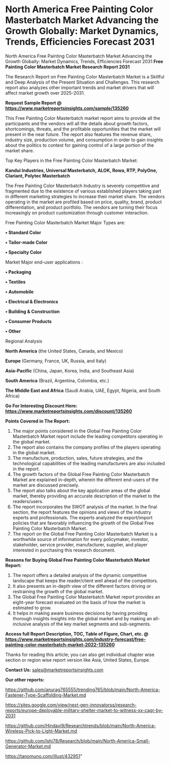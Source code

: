 # North America Free Painting Color Masterbatch Market Advancing the Growth Globally: Market Dynamics, Trends, Efficiencies Forecast 2031
North America Free Painting Color Masterbatch Market Advancing the Growth Globally: Market Dynamics, Trends, Efficiencies Forecast 2031
<strong>Free Painting Color Masterbatch Market Research Report 2031</strong>

The Research Report on Free Painting Color Masterbatch Market is a Skillful and Deep Analysis of the Present Situation and Challenges. This research report also analyzes other important trends and market drivers that will affect market growth over 2025-2031.

<strong>Request Sample Report @ <a href=https://www.marketreportsinsights.com/sample/135260>https://www.marketreportsinsights.com/sample/135260</a></strong>

This Free Painting Color Masterbatch market report aims to provide all the participants and the vendors will all the details about growth factors, shortcomings, threats, and the profitable opportunities that the market will present in the near future. The report also features the revenue share, industry size, production volume, and consumption in order to gain insights about the politics to contest for gaining control of a large portion of the market share.

Top Key Players in the Free Painting Color Masterbatch Market:

<strong>Kandui Industries, Universal Masterbatch, ALOK, Rowa, RTP, PolyOne, Clariant, Polytec Masterbatch</strong>

The Free Painting Color Masterbatch Industry is severely competitive and fragmented due to the existence of various established players taking part in different marketing strategies to increase their market share. The vendors operating in the market are profiled based on price, quality, brand, product differentiation, and product portfolio. The vendors are turning their focus increasingly on product customization through customer interaction.

Free Painting Color Masterbatch Market Major Types are:

<strong>• Standard Color

• Tailor-made Color

• Specialty Color</strong>

Market Major end-user applications :

<strong>• Packaging

• Textiles

• Automobile

• Electrical & Electronics

• Building & Construction

• Consumer Products

• Other</strong>

Regional Analysis

</u><strong><b>North America</b></strong> (the United States, Canada, and Mexico)

<strong><b>Europe </b></strong>(Germany, France, UK, Russia, and Italy)

<strong><b>Asia-Pacific</b></strong> (China, Japan, Korea, India, and Southeast Asia)

<strong><b>South America</b></strong> (Brazil, Argentina, Colombia, etc.)

<strong><b>The Middle East and Africa</b></strong> (Saudi Arabia, UAE, Egypt, Nigeria, and South Africa)

<strong>Go For Interesting Discount Here: <a href=https://www.marketreportsinsights.com/discount/135260>https://www.marketreportsinsights.com/discount/135260</a></strong>

<strong>Points Covered in The Report:</strong>
<ol>
  <li>The major points considered in the Global Free Painting Color Masterbatch Market report include the leading competitors operating in the global market.</li>
  <li>The report also contains the company profiles of the players operating in the global market.</li>
  <li>The manufacture, production, sales, future strategies, and the technological capabilities of the leading manufacturers are also included in the report.</li>
  <li>The growth factors of the Global Free Painting Color Masterbatch Market are explained in-depth, wherein the different end-users of the market are discussed precisely.</li>
  <li>The report also talks about the key application areas of the global market, thereby providing an accurate description of the market to the readers/users.</li>
  <li>The report incorporates the SWOT analysis of the market. In the final section, the report features the opinions and views of the industry experts and professionals. The experts analyzed the export/import policies that are favorably influencing the growth of the Global Free Painting Color Masterbatch Market.</li>
  <li>The report on the Global Free Painting Color Masterbatch Market is a worthwhile source of information for every policymaker, investor, stakeholder, service provider, manufacturer, supplier, and player interested in purchasing this research document.</li>
</ol>
<strong>Reasons for Buying Global Free Painting Color Masterbatch Market Report:</strong>

<ol>
  <li>The report offers a detailed analysis of the dynamic competitive landscape that keeps the reader/client well ahead of the competitors.</li>
  <li>It also presents an in-depth view of the different factors driving or restraining the growth of the global market.</li>
  <li>The Global Free Painting Color Masterbatch Market report provides an eight-year forecast evaluated on the basis of how the market is estimated to grow.</li>
  <li>It helps in making aware business decisions by having providing thorough insights insights into the global market and by making an all-inclusive analysis of the key market segments and sub-segments.</li>
</ol>
<strong>Access full Report Description, TOC, Table of Figure, Chart, etc. @ <a href=https://www.marketreportsinsights.com/industry-forecast/free-painting-color-masterbatch-market-2022-135260>https://www.marketreportsinsights.com/industry-forecast/free-painting-color-masterbatch-market-2022-135260</a></strong>


Thanks for reading this article; you can also get individual chapter wise section or region wise report version like Asia, United States, Europe.

<strong>Contact Us:</strong>
sales@marketreportsinsights.com

<strong>Our other reports:</strong>

<a href=https://github.com/anurag765555/trending765/blob/main/North-America-Fastener-Type-Scaffolding-Market.md>https://github.com/anurag765555/trending765/blob/main/North-America-Fastener-Type-Scaffolding-Market.md</a>

<a href=https://sites.google.com/view/next-gen-innovatorss/research-reports/europe-deployable-military-shelter-market-to-witness-xx-cagr-by-2031>https://sites.google.com/view/next-gen-innovatorss/research-reports/europe-deployable-military-shelter-market-to-witness-xx-cagr-by-2031</a>

<a href=https://github.com/Hindavi9/Researchtrends/blob/main/North-America-Wireless-Pick-to-Light-Market.md>https://github.com/Hindavi9/Researchtrends/blob/main/North-America-Wireless-Pick-to-Light-Market.md</a>

<a href=https://github.com/Ishi78/Research/blob/main/North-America-Small-Generator-Market.md>https://github.com/Ishi78/Research/blob/main/North-America-Small-Generator-Market.md</a>

<a href=https://tanomuno.com/illust/432951>https://tanomuno.com/illust/432951</a>"
